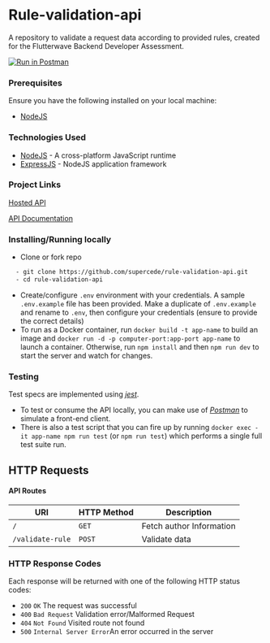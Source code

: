 # Rule-validation-api

A repository to validate a request data according to provided rules, created for the Flutterwave Backend Developer Assessment.

[![Run in Postman](https://run.pstmn.io/button.svg)](https://app.getpostman.com/run-collection/f5781aa883d5f1486df9)

### Prerequisites

Ensure you have the following installed on your local machine:

- [NodeJS](https://nodejs.org/en/download/)

### Technologies Used

- [NodeJS](https://nodejs.org/en/download/) - A cross-platform JavaScript runtime
- [ExpressJS](https://expressjs.com/) - NodeJS application framework

### Project Links

[Hosted API](https://flw-validation-api.herokuapp.com)

[API Documentation](https://documenter.getpostman.com/view/9950313/TW6xp8vH)

### Installing/Running locally

- Clone or fork repo

```bash
  - git clone https://github.com/supercede/rule-validation-api.git
  - cd rule-validation-api
```

- Create/configure `.env` environment with your credentials. A sample `.env.example` file has been provided. Make a duplicate of `.env.example` and rename to `.env`, then configure your credentials (ensure to provide the correct details)
- To run as a Docker container, run `docker build -t app-name` to build an image and `docker run -d -p computer-port:app-port app-name` to launch a container. Otherwise, run `npm install` and then `npm run dev` to start the server and watch for changes.

### Testing

Test specs are implemented using [_jest_](https://jestjs.io/).

- To test or consume the API locally, you can make use of [_Postman_](https://www.getpostman.com) to simulate a front-end client.
- There is also a test script that you can fire up by running `docker exec -it app-name npm run test` (or `npm run test`) which performs a single full test suite run.

## HTTP Requests

#### API Routes

| URI                         | HTTP Method | Description              |
| --------------------------- | ----------- | ------------------------ |
| <code>/</code>              | `GET`       | Fetch author Information |
| <code>/validate-rule</code> | `POST`      | Validate data            |

### HTTP Response Codes

Each response will be returned with one of the following HTTP status codes:

- `200` `OK` The request was successful
- `400` `Bad Request` Validation error/Malformed Request
- `404` `Not Found` Visited route not found
- `500` `Internal Server Error`An error occurred in the server
